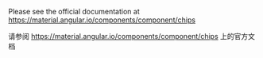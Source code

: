 Please see the official documentation at <https://material.angular.io/components/component/chips>

请参阅 <https://material.angular.io/components/component/chips> 上的官方文档
